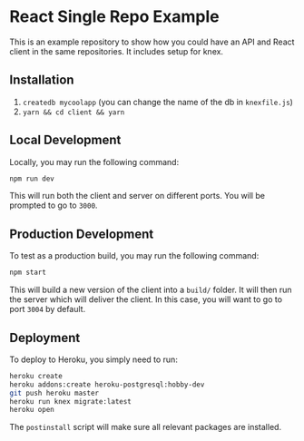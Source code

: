 # React Single Repo Example

This is an example repository to show how you could have an API and React client in the same repositories. It includes setup for knex.

## Installation
1. `createdb mycoolapp` (you can change the name of the db in `knexfile.js`)
1. `yarn && cd client && yarn`

## Local Development

Locally, you may run the following command:

```bash
npm run dev
```

This will run both the client and server on different ports. You will be prompted to go to `3000`.

## Production Development

To test as a production build, you may run the following command:

```bash
npm start
```

This will build a new version of the client into a `build/` folder. It will then run the server which will deliver the client. In this case, you will want to go to port `3004` by default.

## Deployment

To deploy to Heroku, you simply need to run:

```bash
heroku create
heroku addons:create heroku-postgresql:hobby-dev
git push heroku master
heroku run knex migrate:latest
heroku open
```

The `postinstall` script will make sure all relevant packages are installed.
